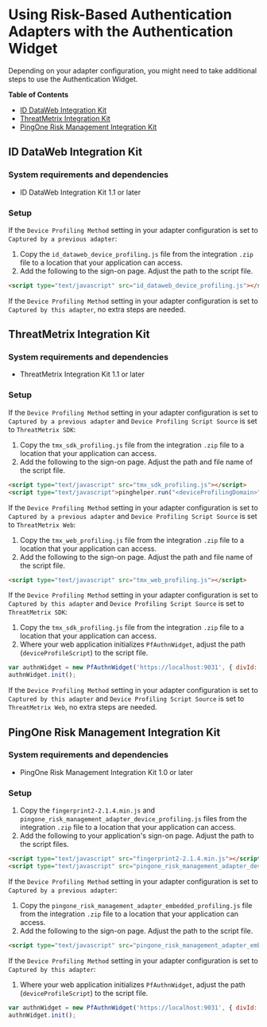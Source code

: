 # Using Risk-Based Authentication Adapters with the Authentication Widget

Depending on your adapter configuration, you might need to take additional steps to use the Authentication Widget.

**Table of Contents**
- [ID DataWeb Integration Kit](#id-dataweb-integration-kit)
- [ThreatMetrix Integration Kit](#threatmetrix-integration-kit)
- [PingOne Risk Management Integration Kit](#pingone-risk-management-integration-kit)

## ID DataWeb Integration Kit

### System requirements and dependencies

* ID DataWeb Integration Kit 1.1 or later

### Setup

If the `Device Profiling Method` setting in your adapter configuration is set to `Captured by a previous adapter`:
1. Copy the `id_dataweb_device_profiling.js` file from the integration `.zip` file to a location that your application can access.
2. Add the following to the sign-on page. Adjust the path to the script file.
```html
<script type="text/javascript" src="id_dataweb_device_profiling.js"></script>
```
If the `Device Profiling Method` setting in your adapter configuration is set to `Captured by this adapter`, no extra steps are needed.

## ThreatMetrix Integration Kit

### System requirements and dependencies

* ThreatMetrix Integration Kit 1.1 or later

### Setup

If the `Device Profiling Method` setting in your adapter configuration is set to `Captured by a previous adapter` and `Device Profiling Script Source` is set to `ThreatMetrix SDK`:
1. Copy the `tmx_sdk_profiling.js` file from the integration `.zip` file to a location that your application can access.
2. Add the following to the sign-on page. Adjust the path and file name of the script file.
```html
<script type="text/javascript" src="tmx_sdk_profiling.js"></script>
<script type="text/javascript">pinghelper.run("<deviceProfilingDomain>", "<orgId>");</script>
```
If the `Device Profiling Method` setting in your adapter configuration is set to `Captured by a previous adapter` and `Device Profiling Script Source` is set to `ThreatMetrix Web`:
1. Copy the `tmx_web_profiling.js` file from the integration `.zip` file to a location that your application can access.
2. Add the following to the sign-on page. Adjust the path and file name of the script file.
```html
<script type="text/javascript" src="tmx_web_profiling.js"></script>
```
If the `Device Profiling Method` setting in your adapter configuration is set to `Captured by this adapter` and `Device Profiling Script Source` is set to `ThreatMetrix SDK`:
1. Copy the `tmx_sdk_profiling.js` file from the integration `.zip` file to a location that your application can access.
2. Where your web application initializes `PfAuthnWidget`, adjust the path (`deviceProfileScript`) to the script file.
```javascript
var authnWidget = new PfAuthnWidget('https://localhost:9031', { divId: 'authnwidget', deviceProfileScript: './tmx_sdk_profiling.js' });
authnWidget.init();
```
If the `Device Profiling Method` setting in your adapter configuration is set to `Captured by this adapter` and `Device Profiling Script Source` is set to `ThreatMetrix Web`, no extra steps are needed.

## PingOne Risk Management Integration Kit

### System requirements and dependencies

* PingOne Risk Management Integration Kit 1.0 or later

### Setup
1. Copy the `fingerprint2-2.1.4.min.js` and `pingone_risk_management_adapter_device_profiling.js` files from the integration `.zip` file to a location that your application can access. 
2. Add the following to your application's sign-on page. Adjust the path to the script files.
```html
<script type="text/javascript" src="fingerprint2-2.1.4.min.js"></script>
<script type="text/javascript" src="pingone_risk_management_adapter_device_profiling.js"></script>
```
If the `Device Profiling Method` setting in your adapter configuration is set to `Captured by a previous adapter`:
1. Copy the `pingone_risk_management_adapter_embedded_profiling.js` file from the integration `.zip` file to a location that your application can access.
2. Add the following to the sign-on page. Adjust the path to the script file.
```html
<script type="text/javascript" src="pingone_risk_management_adapter_embedded_profiling.js"></script>
```
If the `Device Profiling Method` setting in your adapter configuration is set to `Captured by this adapter`:
1. Where your web application initializes `PfAuthnWidget`, adjust the path (`deviceProfileScript`) to the script file.
```javascript
var authnWidget = new PfAuthnWidget('https://localhost:9031', { divId: 'authnwidget', deviceProfileScript: './pingone_risk_management_adapter_device_profiling.js' });
authnWidget.init();
```
